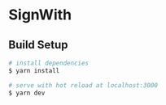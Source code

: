 # SignWith

## Build Setup

```bash
# install dependencies
$ yarn install

# serve with hot reload at localhost:3000
$ yarn dev

